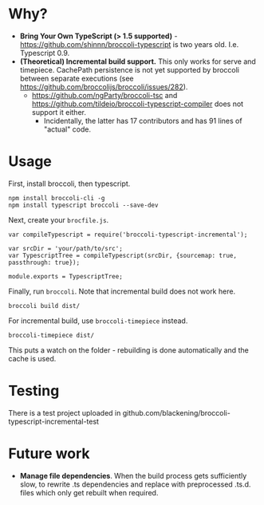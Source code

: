 # Why?
* **Bring Your Own TypeScript (> 1.5 supported)** - https://github.com/shinnn/broccoli-typescript is two years old. I.e. Typescript 0.9.  
* **(Theoretical) Incremental build support.** This only works for serve and timepiece. CachePath persistence is not yet supported by broccoli between separate executions (see https://github.com/broccolijs/broccoli/issues/282).   
  * https://github.com/ngParty/broccoli-tsc and https://github.com/tildeio/broccoli-typescript-compiler does not support it either.
    * Incidentally, the latter has 17 contributors and has 91 lines of "actual" code.

# Usage
First, install broccoli, then typescript.

    npm install broccoli-cli -g
    npm install typescript broccoli --save-dev

Next, create your `brocfile.js`.

    var compileTypescript = require('broccoli-typescript-incremental');

    var srcDir = 'your/path/to/src';
    var TypescriptTree = compileTypescript(srcDir, {sourcemap: true, passthrough: true});

    module.exports = TypescriptTree;
Finally, run `broccoli`. Note that incremental build does not work here.

    broccoli build dist/

For incremental build, use `broccoli-timepiece` instead.

    broccoli-timepiece dist/

This puts a watch on the folder - rebuilding is done automatically and the cache is used.

# Testing
There is a test project uploaded in github.com/blackening/broccoli-typescript-incremental-test


# Future work

*  **Manage file dependencies**.
When the build process gets sufficiently slow, to rewrite .ts dependencies and replace with preprocessed .ts.d. files which only get rebuilt when required.
